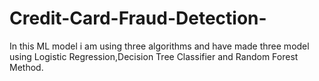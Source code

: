# Credit-Card-Fraud-Detection-
In this ML model i am using three algorithms and have made three model using Logistic Regression,Decision Tree Classifier and Random Forest Method.
